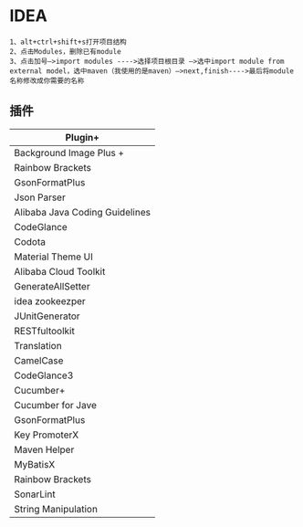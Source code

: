 # IDEA

```
1、alt+ctrl+shift+s打开项目结构
2、点击Modules，删除已有module
3、点击加号—>import modules ---->选择项目根目录 —>选中import module from external model，选中maven（我使用的是maven）—>next,finish---->最后将module名称修改成你需要的名称
```

## 插件

| Plugin+                        |
| ------------------------------ |
| Background Image Plus +        |
| Rainbow Brackets               |
| GsonFormatPlus                 |
| Json Parser                    |
| Alibaba Java Coding Guidelines |
| CodeGlance                     |
| Codota                         |
| Material Theme UI              |
| Alibaba Cloud Toolkit          |
| GenerateAllSetter              |
| idea zookeezper                |
| JUnitGenerator                 |
| RESTfultoolkit                 |
| Translation                    |
| CamelCase                      |
| CodeGlance3                    |
| Cucumber+                      |
| Cucumber for Jave              |
| GsonFormatPlus                 |
| Key PromoterX                  |
| Maven Helper                   |
| MyBatisX                       |
| Rainbow Brackets               |
| SonarLint                      |
| String Manipulation            |
